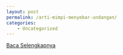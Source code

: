 ```yaml
---
layout: post
permalink: /arti-mimpi-menyebar-undangan/
categories:
    - Uncategorized
---
```


[Baca Selengkapnya](/01)